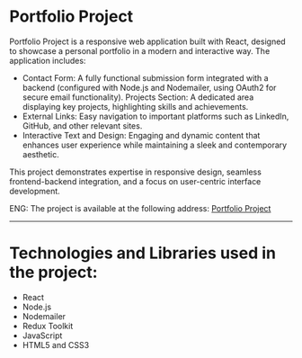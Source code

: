 # Portfolio Project

Portfolio Project is a responsive web application built with React, designed to showcase a personal portfolio in a modern and interactive way. The application includes:

* Contact Form: 
A fully functional submission form integrated with a backend (configured with Node.js and Nodemailer, using OAuth2 for secure email functionality).
Projects Section: 
A dedicated area displaying key projects, highlighting skills and achievements.
* External Links: 
Easy navigation to important platforms such as LinkedIn, GitHub, and other relevant sites.
* Interactive Text and Design: 
Engaging and dynamic content that enhances user experience while maintaining a sleek and contemporary aesthetic.

This project demonstrates expertise in responsive design, seamless frontend-backend integration, and a focus on user-centric interface development.

ENG: The project is available at the following address:
[Portfolio Project](https://anjax1999.github.io/portfolio-project/)

---

# Technologies and Libraries used in the project: 

* React
* Node.js
* Nodemailer
* Redux Toolkit
* JavaScript
* HTML5 and CSS3
